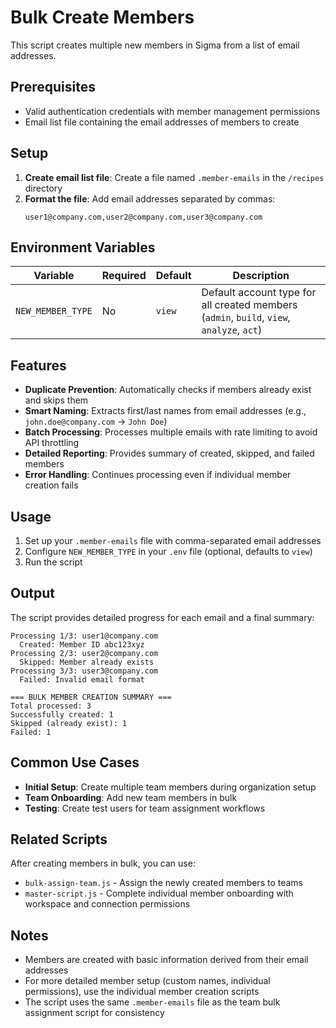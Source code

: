 # Bulk Create Members

This script creates multiple new members in Sigma from a list of email addresses.

## Prerequisites

- Valid authentication credentials with member management permissions
- Email list file containing the email addresses of members to create

## Setup

1. **Create email list file**: Create a file named `.member-emails` in the `/recipes` directory
2. **Format the file**: Add email addresses separated by commas:
   ```
   user1@company.com,user2@company.com,user3@company.com
   ```

## Environment Variables

| Variable | Required | Default | Description |
|----------|----------|---------|-------------|
| `NEW_MEMBER_TYPE` | No | `view` | Default account type for all created members (`admin`, `build`, `view`, `analyze`, `act`) |

## Features

- **Duplicate Prevention**: Automatically checks if members already exist and skips them
- **Smart Naming**: Extracts first/last names from email addresses (e.g., `john.doe@company.com` → `John Doe`)
- **Batch Processing**: Processes multiple emails with rate limiting to avoid API throttling
- **Detailed Reporting**: Provides summary of created, skipped, and failed members
- **Error Handling**: Continues processing even if individual member creation fails

## Usage

1. Set up your `.member-emails` file with comma-separated email addresses
2. Configure `NEW_MEMBER_TYPE` in your `.env` file (optional, defaults to `view`)
3. Run the script

## Output

The script provides detailed progress for each email and a final summary:

```
Processing 1/3: user1@company.com
  Created: Member ID abc123xyz
Processing 2/3: user2@company.com  
  Skipped: Member already exists
Processing 3/3: user3@company.com
  Failed: Invalid email format

=== BULK MEMBER CREATION SUMMARY ===
Total processed: 3
Successfully created: 1
Skipped (already exist): 1
Failed: 1
```

## Common Use Cases

- **Initial Setup**: Create multiple team members during organization setup
- **Team Onboarding**: Add new team members in bulk
- **Testing**: Create test users for team assignment workflows

## Related Scripts

After creating members in bulk, you can use:
- `bulk-assign-team.js` - Assign the newly created members to teams
- `master-script.js` - Complete individual member onboarding with workspace and connection permissions

## Notes

- Members are created with basic information derived from their email addresses
- For more detailed member setup (custom names, individual permissions), use the individual member creation scripts
- The script uses the same `.member-emails` file as the team bulk assignment script for consistency